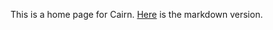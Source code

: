 This is a home page for Cairn.
[Here](https://yochaigal.github.io/cairn-markdown/) is the markdown version.
